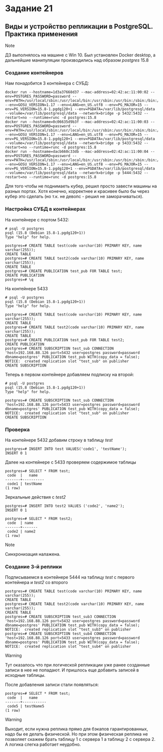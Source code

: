 # Задание 21
## Виды и устройство репликации в PostgreSQL. Практика применения
> [!NOTE]
> ДЗ выполнялось на машине с Win 10. Был установлен Docker desktop, а дальнейшие манипуляции производились над образом *postgres* 15.8

### Создание контейнеров
Нам понадобится 3 контейнера с СУБД:
```
docker run --hostname=1d3a37668d37 --mac-address=02:42:ac:11:00:02 --env=POSTGRES_PASSWORD=password --env=PATH=/usr/local/sbin:/usr/local/bin:/usr/sbin:/usr/bin:/sbin:/bin:/usr/lib/postgresql/15/bin --env=GOSU_VERSION=1.17 --env=LANG=en_US.utf8 --env=PG_MAJOR=15 --env=PG_VERSION=15.8-1.pgdg120+1 --env=PGDATA=/var/lib/postgresql/data --volume=/var/lib/postgresql/data --network=bridge -p 5432:5432 --restart=no --runtime=runc -d postgres:15.8
docker run --hostname=0c06635d9b3f --mac-address=02:42:ac:11:00:03 --env=POSTGRES_PASSWORD=password --env=PATH=/usr/local/sbin:/usr/local/bin:/usr/sbin:/usr/bin:/sbin:/bin:/usr/lib/postgresql/15/bin --env=GOSU_VERSION=1.17 --env=LANG=en_US.utf8 --env=PG_MAJOR=15 --env=PG_VERSION=15.8-1.pgdg120+1 --env=PGDATA=/var/lib/postgresql/data --volume=/var/lib/postgresql/data --network=bridge -p 5433:5432 --restart=no --runtime=runc -d postgres:15.8
docker run --hostname=dacb660c33db --mac-address=02:42:ac:11:00:04 --env=POSTGRES_PASSWORD=password --env=PATH=/usr/local/sbin:/usr/local/bin:/usr/sbin:/usr/bin:/sbin:/bin:/usr/lib/postgresql/15/bin --env=GOSU_VERSION=1.17 --env=LANG=en_US.utf8 --env=PG_MAJOR=15 --env=PG_VERSION=15.8-1.pgdg120+1 --env=PGDATA=/var/lib/postgresql/data --volume=/var/lib/postgresql/data --network=bridge -p 5444:5432 --restart=no --runtime=runc -d postgres:15.8
```
Для того чтобы не поднимаеть кубер, решил просто завести машины на разных портах. Хотя конечно, корректнее и красивее было бы через кубер это сделать (но т.к. не девопс - решил не заморачиваться).
### Настройка СУБД в контейнерах
На контейнере с портом 5432:
```
# psql -U postgres
psql (15.8 (Debian 15.8-1.pgdg120+1))
Type "help" for help.

postgres=# CREATE TABLE test(code varchar(10) PRIMARY KEY, name varchar(255));
CREATE TABLE
postgres=# CREATE TABLE test2(code varchar(10) PRIMARY KEY, name varchar(255));
CREATE TABLE
postgres=# CREATE PUBLICATION test_pub FOR TABLE test;
CREATE PUBLICATION
postgres=# \q
```
На контейнере 5433
```
# psql -U postgres
psql (15.8 (Debian 15.8-1.pgdg120+1))
Type "help" for help.

postgres=# CREATE TABLE test(code varchar(10) PRIMARY KEY, name varchar(255));
CREATE TABLE
postgres=# CREATE TABLE test2(code varchar(10) PRIMARY KEY, name varchar(255));
CREATE TABLE
postgres=# CREATE PUBLICATION test_pub FOR TABLE test2;
CREATE PUBLICATION
postgres=# CREATE SUBSCRIPTION test_sub CONNECTION 'host=192.168.88.126 port=5432 user=postgres password=password dbname=postgres' PUBLICATION test_pub WITH(copy_data = false);
NOTICE:  created replication slot "test_sub" on publisher
CREATE SUBSCRIPTION
```
Теперь в первом контейнере добавляем подписку на второй:
```
# psql -U postgres
psql (15.8 (Debian 15.8-1.pgdg120+1))
Type "help" for help.

postgres=# CREATE SUBSCRIPTION test_sub CONNECTION 'host=192.168.88.126 port=5433 user=postgres password=password dbname=postgres' PUBLICATION test_pub WITH(copy_data = false);
NOTICE:  created replication slot "test_sub" on publisher
CREATE SUBSCRIPTION
```
### Проверка
На контейнере 5432 добавим строку в таблицу *test*
```
postgres=# INSERT INTO test VALUES('code1', 'testName');
INSERT 0 1
```
Далее на контейнере с 5433 проверяем содержимое таблицы
```
postgres=# SELECT * FROM test;
 code  |   name   
-------+----------
 code1 | testName
(1 row)
```
Зеркальные действия с *test2*
```
postgres=# INSERT INTO test2 VALUES ('code2', 'name2');
INSERT 0 1
```
```
postgres=# SELECT * FROM test2;
 code  | name  
-------+-------
 code2 | name2
(1 row)
```
> [!NOTE]
> Синхронизация налажена.

### Создание 3-й реплики
Подписываемся в контейнере 5444 на таблицу *test* с первого контейнера и *test2* со второго
```
postgres=# CREATE TABLE test(code varchar(10) PRIMARY KEY, name varchar(255));
CREATE TABLE
postgres=# CREATE TABLE test2(code varchar(10) PRIMARY KEY, name varchar(255));
CREATE TABLE
postgres=# CREATE SUBSCRIPTION test_sub3 CONNECTION 'host=192.168.88.126 port=5432 user=postgres password=password dbname=postgres' PUBLICATION test_pub WITH(copy_data = false);
NOTICE:  created replication slot "test_sub3" on publisher
postgres=# CREATE SUBSCRIPTION test_sub4 CONNECTION 'host=192.168.88.126 port=5433 user=postgres password=password dbname=postgres' PUBLICATION test_pub WITH(copy_data = false);
NOTICE:  created replication slot "test_sub4" on publisher
```
> [!WARNING]
> Тут оказалось что при логической репликации уже ранее созданные записи в нее не попадают. И пришлось еще добавить записей в исходные таблицы.

После добавления записи стали появляться:
```
postgres=# SELECT * FROM test;
 code  |   name    
-------+-----------
 code5 | testName5
(1 row)
```
> [!WARNING]
> Выходит, если нужна реплика прямо для бэкапов гарантированных, надо бы ее делать физической. Но при этом физическая реплика не позволяет скажем брать таблицу 1 с сервера 1 а таблицу 2 с сервера 2. А логика слегка работает неудобно.
